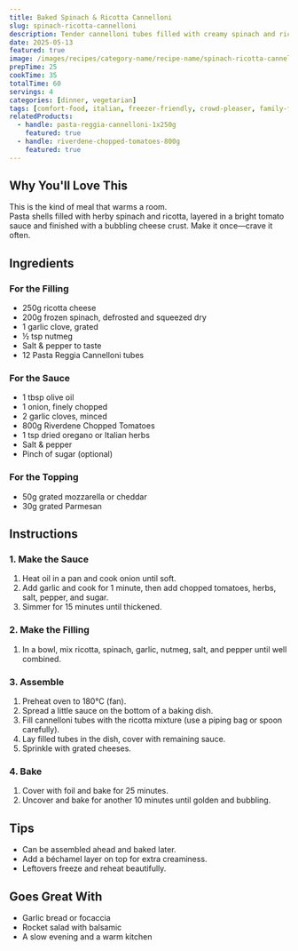 ```yaml
---
title: Baked Spinach & Ricotta Cannelloni
slug: spinach-ricotta-cannelloni
description: Tender cannelloni tubes filled with creamy spinach and ricotta, smothered in rich tomato sauce, and baked until bubbling and golden.
date: 2025-05-13
featured: true
image: /images/recipes/category-name/recipe-name/spinach-ricotta-cannelloni.webp
prepTime: 25
cookTime: 35
totalTime: 60
servings: 4
categories: [dinner, vegetarian]
tags: [comfort-food, italian, freezer-friendly, crowd-pleaser, family-friendly, difficulty-medium]
relatedProducts:
  - handle: pasta-reggia-cannelloni-1x250g
    featured: true
  - handle: riverdene-chopped-tomatoes-800g
    featured: true
---
```


## Why You'll Love This

This is the kind of meal that warms a room.  
Pasta shells filled with herby spinach and ricotta, layered in a bright tomato sauce and finished with a bubbling cheese crust. Make it once—crave it often.

## Ingredients

### For the Filling
- 250g ricotta cheese  
- 200g frozen spinach, defrosted and squeezed dry  
- 1 garlic clove, grated  
- ½ tsp nutmeg  
- Salt & pepper to taste  
- 12 Pasta Reggia Cannelloni tubes  

### For the Sauce
- 1 tbsp olive oil  
- 1 onion, finely chopped  
- 2 garlic cloves, minced  
- 800g Riverdene Chopped Tomatoes  
- 1 tsp dried oregano or Italian herbs  
- Salt & pepper  
- Pinch of sugar (optional)  

### For the Topping
- 50g grated mozzarella or cheddar  
- 30g grated Parmesan  

## Instructions

### 1. Make the Sauce

1. Heat oil in a pan and cook onion until soft.
2. Add garlic and cook for 1 minute, then add chopped tomatoes, herbs, salt, pepper, and sugar.
3. Simmer for 15 minutes until thickened.

### 2. Make the Filling

1. In a bowl, mix ricotta, spinach, garlic, nutmeg, salt, and pepper until well combined.

### 3. Assemble

1. Preheat oven to 180°C (fan).
2. Spread a little sauce on the bottom of a baking dish.
3. Fill cannelloni tubes with the ricotta mixture (use a piping bag or spoon carefully).
4. Lay filled tubes in the dish, cover with remaining sauce.
5. Sprinkle with grated cheeses.

### 4. Bake

1. Cover with foil and bake for 25 minutes.
2. Uncover and bake for another 10 minutes until golden and bubbling.

## Tips

- Can be assembled ahead and baked later.  
- Add a béchamel layer on top for extra creaminess.  
- Leftovers freeze and reheat beautifully.

## Goes Great With

- Garlic bread or focaccia  
- Rocket salad with balsamic  
- A slow evening and a warm kitchen